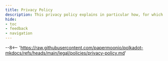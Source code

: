 ```yaml
---
title: Privacy Policy
description: This privacy policy explains in particular how, for which purposes, and to what extent your Personal Data is collected and processed by us through the Website.
hide:
- toc
- feedback
- navigation
---
```


--8<-- 'https://raw.githubusercontent.com/papermoonio/polkadot-mkdocs/refs/heads/main/legal/policies/privacy-policy.md'
